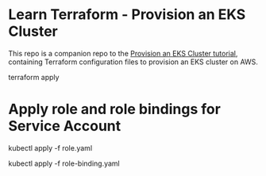 # Learn Terraform - Provision an EKS Cluster

This repo is a companion repo to the [Provision an EKS Cluster tutorial](https://developer.hashicorp.com/terraform/tutorials/kubernetes/eks), containing
Terraform configuration files to provision an EKS cluster on AWS.

terraform apply

# Apply role and role bindings for Service Account

kubectl apply -f role.yaml

kubectl apply -f role-binding.yaml